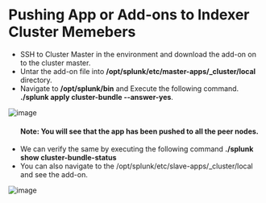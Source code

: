 # Pushing App or Add-ons to Indexer Cluster Memebers

<ul>
  <li>SSH to Cluster Master in the environment and download the add-on on to the cluster master.</li>
  <li>Untar the add-on file into <b>/opt/splunk/etc/master-apps/_cluster/local</b> directory.</li>
  <li>Navigate to <b>/opt/splunk/bin</b> and Execute the following command.</li>
  <b>./splunk apply cluster-bundle --answer-yes</b>.
</ul>

![image](https://user-images.githubusercontent.com/80450749/219408682-27ecdd31-628e-4d67-b9e8-1421b0d7bfa3.png)

<ul>
  
####  Note: You will see that the app has been pushed to all the peer nodes.
  
  <li>We can verify the same by executing the following command
    <b>./splunk show cluster-bundle-status</b></li>
  <li>You can also navigate to the /opt/splunk/etc/slave-apps/_cluster/local and see the add-on.</li>
</ul>

![image](https://user-images.githubusercontent.com/80450749/219410288-e7c5fb7c-80f2-427c-9114-57b690230be1.png)

